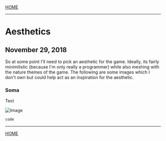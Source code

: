 
[HOME](https://avijr.com)

---

# Aesthetics
## November 29, 2018

So at some point I'll need to pick an aesthetic for the game. Ideally, its fairly minimilistic (because I'm only really a programmer) while also meshing with the nature themes of the game. The following are some images which I don't own but could help act as an inspiration for the aesthetic.

### Soma

Text

![Image](/images/image.png)

```c#
code
```

---

[HOME](https://avijr.com)

